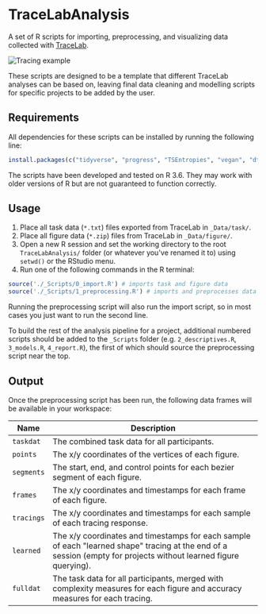# TraceLabAnalysis

A set of R scripts for importing, preprocessing, and visualizing data collected with [TraceLab](https://github.com/LBRF/TraceLab).


![Tracing example](trace_example.png)


These scripts are designed to be a template that different TraceLab analyses can be based on, leaving final data cleaning and modelling scripts for specific projects to be added by the user.


## Requirements

All dependencies for these scripts can be installed by running the following line:

```r
install.packages(c("tidyverse", "progress", "TSEntropies", "vegan", "dtw"))
```

The scripts have been developed and tested on R 3.6. They may work with older versions of R but are not guaranteed to function correctly.


## Usage

1. Place all task data (`*.txt`) files exported from TraceLab in `_Data/task/`.
2. Place all figure data (`*.zip`) files from TraceLab in `_Data/figure/`.
3. Open a new R session and set the working directory to the root `TraceLabAnalysis/` folder (or whatever you've renamed it to) using `setwd()` or the RStudio menu.
4. Run one of the following commands in the R terminal:

```r
source('./_Scripts/0_import.R') # imports task and figure data
source('./_Scripts/1_preprocessing.R') # imports and preprocesses data
```

Running the preprocessing script will also run the import script, so in most cases you just want to run the second line.

To build the rest of the analysis pipeline for a project, additional numbered scripts should be added to the `_Scripts` folder (e.g. `2_descriptives.R`, `3_models.R`, `4_report.R`), the first of which should source the preprocessing script near the top.


## Output

Once the preprocessing script has been run, the following data frames will be available in your workspace:

Name | Description
--- | ---
`taskdat` | The combined task data for all participants.
`points` | The x/y coordinates of the vertices of each figure.
`segments` | The start, end, and control points for each bezier segment of each figure.
`frames` | The x/y coordinates and timestamps for each frame of each figure.
`tracings` | The x/y coordinates and timestamps for each sample of each tracing response.
`learned` | The x/y coordinates and timestamps for each sample of each "learned shape" tracing at the end of a session (empty for projects without learned figure querying).
`fulldat` | The task data for all participants, merged with complexity measures for each figure and accuracy measures for each tracing.

